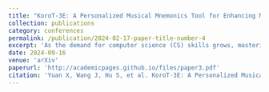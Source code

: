 ```yaml
---
title: "KoroT-3E: A Personalized Musical Mnemonics Tool for Enhancing Memory Retention of Complex Computer Science Concepts"
collection: publications
category: conferences
permalink: /publication/2024-02-17-paper-title-number-4
excerpt: 'As the demand for computer science (CS) skills grows, mastering foundational concepts is crucial yet challenging for novice learners. To address this challenge, we present KoroT-3E, an AI-based system that creates personalized musical mnemonics to enhance both memory retention and understanding of concepts in CS. KoroT-3E enables users to transform complex concepts into memorable lyrics and compose melodies that suit their musical preferences. We conducted semi-structured interviews (n=12) to investigate why novice learners find it challenging to memorize and understand CS concepts. The findings, combined with constructivist learning theory, established our initial design, which was then refined following consultations with CS education experts. An empirical experiment(n=36) showed that those using KoroT-3E (n=18) significantly outperformed the control group (n=18), with improved memory efficiency, increased motivation, and a positive learning experience. These findings demonstrate the effectiveness of integrating multimodal generative AI into CS education to create personalized and interactive learning experiences. '
date: 2024-09-16
venue: 'arXiv'
paperurl: 'http://academicpages.github.io/files/paper3.pdf'
citation: 'Yuan X, Wang J, Hu S, et al. KoroT-3E: A Personalized Musical Mnemonics Tool for Enhancing Memory Retention of Complex Computer Science Concepts[J]. arXiv preprint arXiv:2409.10446, 2024.'
---
```


